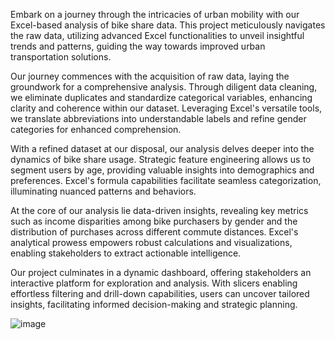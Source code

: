 Embark on a journey through the intricacies of urban mobility with our Excel-based analysis of bike share data. This project meticulously navigates the raw data, utilizing advanced Excel functionalities to unveil insightful trends and patterns, guiding the way towards improved urban transportation solutions.

Our journey commences with the acquisition of raw data, laying the groundwork for a comprehensive analysis. Through diligent data cleaning, we eliminate duplicates and standardize categorical variables, enhancing clarity and coherence within our dataset. Leveraging Excel's versatile tools, we translate abbreviations into understandable labels and refine gender categories for enhanced comprehension.

With a refined dataset at our disposal, our analysis delves deeper into the dynamics of bike share usage. Strategic feature engineering allows us to segment users by age, providing valuable insights into demographics and preferences. Excel's formula capabilities facilitate seamless categorization, illuminating nuanced patterns and behaviors.

At the core of our analysis lie data-driven insights, revealing key metrics such as income disparities among bike purchasers by gender and the distribution of purchases across different commute distances. Excel's analytical prowess empowers robust calculations and visualizations, enabling stakeholders to extract actionable intelligence.

Our project culminates in a dynamic dashboard, offering stakeholders an interactive platform for exploration and analysis. With slicers enabling effortless filtering and drill-down capabilities, users can uncover tailored insights, facilitating informed decision-making and strategic planning.


![image](https://github.com/SiddhantPrakashMore/Excel-Projects/assets/170393457/9832880f-7f45-41d4-bdb0-c507c0de98cb)
